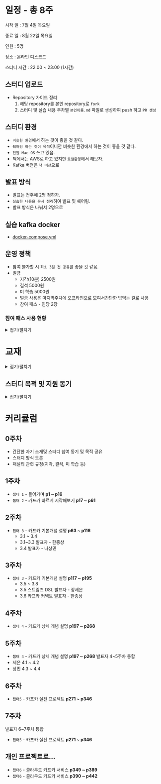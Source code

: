 # 일정 - 총 8주

시작 일 : 7월 4일 목요일

종료 일 : 8월 22일 목요일

인원 : 5명

장소 : 온라인 디스코드

스터디 시간 : 22:00 ~ 23:00 (1시간)

## 스터디 업로드

- Repository 가이드 정리
  1. 해당 repository를 본인 repository로 `fork`
  2. 스터디 및 실습 내용 주차별 `본인이름.md` 파일로 생성하여 push 하고 `PR 생성`

## 스터디 환경

- `비슷한 환경`에서 하는 것이 좋을 것 같다.
- `쉐어링 하는 것이 목적`이니깐 비슷한 환경에서 하는 것이 좋을 것 같다.
- `전원 Mac OS` 쓰고 있음.
- 책에서는 AWS로 하고 있지만 `로컬환경`에서 해보자.
- Kafka 버전은 `책 버전`으로

## 발표 방식

- 발표는 전주에 2명 정하자.
- `실습한 내용을 문서 정리`하여 발표 및 쉐어링.
- 발표 방식은 나눠서 2명으로

## 실습 kafka docker
- [docker-compose.yml](docker-compose.yml)

## 운영 정책

- 참여 불가할 시 `최소 3일 전 공유`를 좋을 것 같음.
- 벌금
  - 지각(10분) 2500원
  - 결석 5000원
  - 미 학습 5000원
  - 벌금 사용은 마지막주차에 오프라인으로 모여서간단한 밥먹는 걸로 사용
  - 참여 패스 - 인당 2장

### 참여 패스 사용 현황
<details>
<summary>접기/펼치기</summary>

| 이름   |  사용날짜  |
|--------|------------|
| 박다원 | 2024-07-25 |

</details>

# 교재
<details>
<summary>접기/펼치기</summary>
[아파치 카프카 애플리케이션 프로그래밍 with 자바 - 예스24 (yes24.com)](https://www.yes24.com/Product/Goods/99122569)
![img.png](img.png)
</details>


## 스터디 목적 및 지원 동기
<details>
<summary>접기/펼치기</summary>

한종상

- 백엔드, devops 등, 광고, CRM 플랫폼 개발
- 풀스택 및 인프라 운영, 주로 java를 사용 함.
- 매니징 업무를 하면서 Kafka를 운영해 보았지만 실무적 지식을 학습하기 위해 스터디 참여

나상민

- 백엔드 개발자, 검색 솔루션 관련 운영 및 개발
- 풀스택 업무 자바 & 스프링, 타임리프 등 사용.
- msa 관련 공부 중 비동기 통신 중 카푸카를 사용한다고 하여 관심 및 스터디 참여

이은비

- 백엔드 개발자, B2C 서비스 개발
- 자바, 코틀린, 스프링 등 사용.
- 기술 서적 및 블로그를 통해 카푸카를 알게 되었고 관심이 생겨 실습하여 학습하는 것이 목표

장세은

- 백엔드 개발자
- 자바, 스프링 등 사용.
- 기술 서적을 통하여 접하게 되었고 실습을 통해 이해력을 높이기 위해 참여

~~박다원~~ 중도 포기

- ML엔지니어, 추천 시스템 개발
- python, pyspark,sql 등을 사용
- 같은 회사의 백엔드팀에서 카푸카를 사용중이고, 해당 기술에 대해 학습해보고 싶어 신청
</details>








# 커리큘럼

## 0주차

- 간단한 자기 소개및 스터디 참여 동기 및 목적 공유
- 스터디 방식 토론
- 패널티 관련 규정(지각, 결석, 미 학습 등)

## 1주차

- `챕터 1` -  들어가며 **p1 ~ p16**
- `챕터 2` - 카프카 빠르게 시작해보기 **p17 ~ p61**

## 2주차

- `챕터 3` - 카프카 기본개념 설명 **p63 ~ p116**
    - 3.1 ~ 3.4
    - 3.1~3.3 발표자 - 한종상
    - 3.4 발표자 - 나상민

## 3주차

- `챕터 3` - 카프카 기본개념 설명 **p117 ~ p195**
    - 3.5 ~ 3.8
    - 3.5 스트림즈 DSL 발표자 - 장세은
    - 3.6 카프카 커넥트 발표자 - 한종상

## 4주차
- `챕터 4` - 카프카 상세 개념 설명 **p197 ~ p268**

## 5주차
- `챕터 4` - 카프카 상세 개념 설명 **p197 ~ p268**
발표자 4~5주차 통합
- 세은 4.1 ~ 4.2
- 상민 4.3 ~ 4.4



## 6주차

- `챕터5` - 카프카 실전 프로젝트 **p271 ~ p346**


## 7주차
발표자 6~7주차 통합
- `챕터5` - 카프카 실전 프로젝트 **p271 ~ p346**


## 개인 프로젝트로...
- `챕터6` - 클라우드 카프카 서비스  **p349 ~ p389**
- `챕터6` - 클라우드 카프카 서비스 **p390 ~ p442**